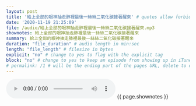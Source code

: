 ```yaml
---
layout: post
title: '給上全部的眼神抽走肺裡最後一絲絲二氧化碳接著醒來' # quotes allow forbidden characters like the colon
date: '2020-11-19 21:25:09'
file: /audio/給上全部的眼神抽走肺裡最後一絲絲二氧化碳接著醒來.mp3
shownotes: 給上全部的眼神抽走肺裡最後一絲絲二氧化碳接著醒來
summary: 給上全部的眼神抽走肺裡最後一絲絲二氧化碳接著醒來
duration: "file_duration" # audio length in min:sec
length: "file_length" # filesize in bytes
explicit: "no" # change to yes to flag with the explicit tag
block: "no" # change to yes to keep an episode from showing up in iTunes
# permalink: /1 # will be the ending part of the pages URL, delete to default to the title
---
```


<audio controls>
<source src="{{site.url}}{{site.baseurl}}{{ page.file }}" type="audio/x-mp3">
Your browser does not support the audio element.
</audio>
{{ page.shownotes }}
